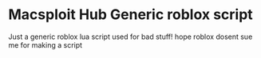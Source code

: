 # Macsploit Hub Generic roblox script

Just a generic roblox lua script used for bad stuff!
 hope roblox dosent sue me for making a script 
